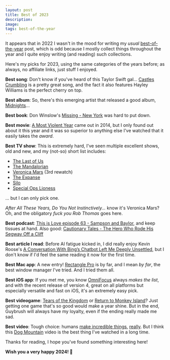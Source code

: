 ```yaml
---
layout: post
title: Best of 2023
description:
image:
tags: best-of-the-year
---
```

It appears that in 2022 I wasn't in the mood for writing my _usual_ [best-of-the-year](https://cdf1982.com/tag/best-of-the-year) post, which is odd because I mostly collect things throughout the year and I quite enjoy writing (and reading) such collections.

Here's my picks for 2023, using the same categories of the years before; as always, no affiliate links, just stuff I enjoyed.

**Best song**: Don't know if you've heard of this Taylor Swift gal... [Castles Crumbling](https://music.apple.com/it/album/castles-crumbling-taylors-version-from-the-vault-feat/1690839749?i=1690841083) is a pretty great song, and the fact it also features Hayley Williams is the perfect cherry on top.

**Best album**: So, there's this emerging artist that released a good album, [Midnights](https://music.apple.com/it/album/midnights/1649434004)...

**Best book**: Don Winslow's [Missing - New York](https://books.apple.com/it/book/missing-new-york/id931769335) was hard to put down.

**Best movie**: [A Most Violent Year](https://www.imdb.com/title/tt2937898/) came out in 2014, but I only found out about it this year and it was so superior to anything else I've watched that it easily takes the _award_.

**Best TV show**: This is extremely hard, I've seen multiple excellent shows, old and new, and my (not-so) short list includes:
- [The Last of Us](https://www.imdb.com/title/tt3581920/?ref_=rt_li_tt)
- [The Mandalorian](https://www.imdb.com/title/tt8111088/?ref_=rt_li_tt)
- [Veronica Mars](https://www.imdb.com/title/tt0412253/?ref_=rt_li_tt) (3rd rewatch)
- [The Expanse](https://www.imdb.com/title/tt3230854/?ref_=rt_li_tt)
- [Silo](https://www.imdb.com/title/tt14688458/?ref_=rt_li_tt)
- [Special Ops Lioness](https://www.imdb.com/title/tt13111078/?ref_=rt_li_tt)

... but I can only pick one.

_After All These Years, Do You Not Instinctively..._ know it's Veronica Mars?
Oh, and the obligatory _fuck you Rob Thomas_ goes here.

**Best podcast**: [This is Love episode 63 - Sampson and Baylor](https://overcast.fm/+2hmWyOQ7c), and keep tissues at hand. Also good: [Cautionary Tales - The Hero Who Rode His Segway Off a Cliff](https://overcast.fm/+5K6al4LGU)

**Best article I read**: Before AI fatigue kicked in, I did really enjoy Kevin Roose's [A Conversation With Bing’s Chatbot Left Me Deeply Unsettled](https://www.nytimes.com/2023/02/16/technology/bing-chatbot-microsoft-chatgpt.html), but I don't know if I'd feel the same reading it now for the first time.

**Best Mac app**: A new entry! [Rectangle Pro](https://rectangleapp.com/pro) is by far, and I mean _by far_, the best window manager I've tried. And I tried them all.

**Best iOS app**: If you met me, you know [OmniFocus](https://www.omnigroup.com/omnifocus) always _makes the list_, and with the recent release of version 4, great on all platforms but especially versatile and fast on iOS, it's an extremely easy pick.

**Best videogame**: [Tears of the Kingdom](https://zelda.nintendo.com/tears-of-the-kingdom/) or [Return to Monkey Island](https://returntomonkeyisland.com)? Just getting one game that's so good would make a year shine. But in the end, Guybrush will always have my loyalty, even if the ending really made me sad.

**Best video**: Tough choice: humans [make incredible things](https://www.youtube.com/watch?v=SGPjFFMD3c0&list=FLn0XxNj34RZDB05nByGXdjQ&index=22), [really](https://www.youtube.com/watch?v=mLrVxEJ7pZ8&list=FLn0XxNj34RZDB05nByGXdjQ&index=15). But I think this [Dog Mountain](https://www.youtube.com/watch?v=OLudqeJRsCw&list=FLn0XxNj34RZDB05nByGXdjQ&index=4) video is the best thing I've watched in a long time.

Thanks for reading, I hope you've found something interesting here!

**Wish you a very happy 2024! 🥂**